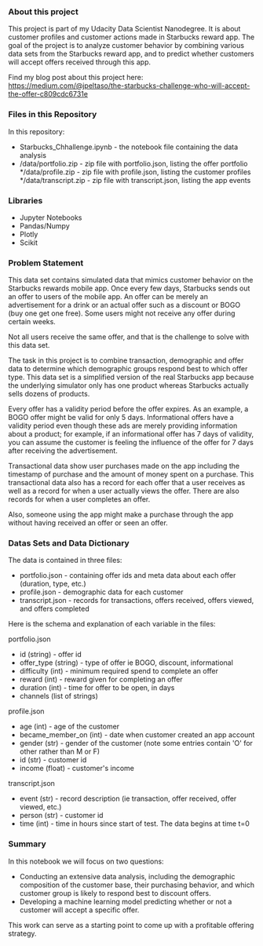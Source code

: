 
### About this project
This project is part of my Udacity Data Scientist Nanodegree. It is about customer profiles and customer actions made in Starbucks reward app. The goal of the project is to analyze customer behavior by combining various data sets from the Starbucks reward app, and to predict whether customers will accept offers received through this app.

Find my blog post about this project here: https://medium.com/@jpeltaso/the-starbucks-challenge-who-will-accept-the-offer-c809cdc6731e

### Files in this Repository

In this repository:
* Starbucks_Chhallenge.ipynb - the notebook file containing the data analysis
* /data/portfolio.zip - zip file with portfolio.json, listing the offer portfolio
*/data/profile.zip - zip file with profile.json, listing the customer profiles
*/data/transcript.zip - zip file with transcript.json, listing the app events

### Libraries

* Jupyter Notebooks
* Pandas/Numpy
* Plotly
* Scikit

### Problem Statement

This data set contains simulated data that mimics customer behavior on the Starbucks rewards mobile app. Once every few days, Starbucks sends out an offer to users of the mobile app. An offer can be merely an advertisement for a drink or an actual offer such as a discount or BOGO (buy one get one free). Some users might not receive any offer during certain weeks.

Not all users receive the same offer, and that is the challenge to solve with this data set.

The task in this project is to combine transaction, demographic and offer data to determine which demographic groups respond best to which offer type. This data set is a simplified version of the real Starbucks app because the underlying simulator only has one product whereas Starbucks actually sells dozens of products.

Every offer has a validity period before the offer expires. As an example, a BOGO offer might be valid for only 5 days. Informational offers have a validity period even though these ads are merely providing information about a product; for example, if an informational offer has 7 days of validity, you can assume the customer is feeling the influence of the offer for 7 days after receiving the advertisement.

Transactional data show user purchases made on the app including the timestamp of purchase and the amount of money spent on a purchase. This transactional data also has a record for each offer that a user receives as well as a record for when a user actually views the offer. There are also records for when a user completes an offer.

Also, someone using the app might make a purchase through the app without having received an offer or seen an offer.

### Datas Sets and Data Dictionary

The data is contained in three files:

* portfolio.json - containing offer ids and meta data about each offer (duration, type, etc.)
* profile.json - demographic data for each customer
* transcript.json - records for transactions, offers received, offers viewed, and offers completed

Here is the schema and explanation of each variable in the files:

portfolio.json
* id (string) - offer id
* offer_type (string) - type of offer ie BOGO, discount, informational
* difficulty (int) - minimum required spend to complete an offer
* reward (int) - reward given for completing an offer
* duration (int) - time for offer to be open, in days
* channels (list of strings)

profile.json
* age (int) - age of the customer
* became_member_on (int) - date when customer created an app account
* gender (str) - gender of the customer (note some entries contain 'O' for other rather than M or F)
* id (str) - customer id
* income (float) - customer's income

transcript.json
* event (str) - record description (ie transaction, offer received, offer viewed, etc.)
* person (str) - customer id
* time (int) - time in hours since start of test. The data begins at time t=0

### Summary 

In this notebook we will focus on two questions:

* Conducting an extensive data analysis, including the demographic composition of the customer base, their purchasing behavior, and which customer group is likely to respond best to discount offers.
* Developing a machine learning model predicting whether or not a customer will accept a specific offer.

This work can serve as a starting point to come up with a profitable offering strategy.
